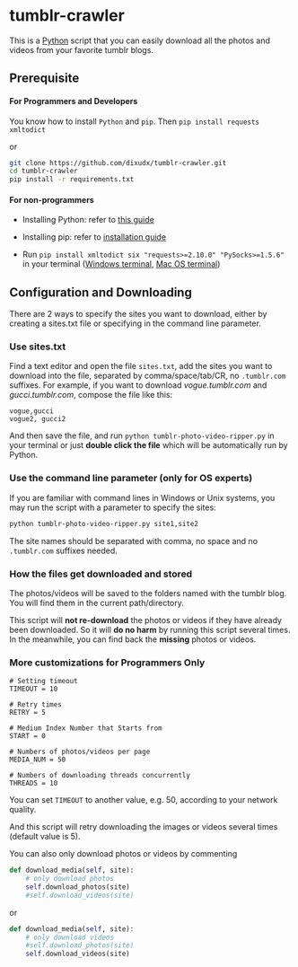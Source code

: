 tumblr-crawler
===============

This is a [Python](https://www.python.org) script that you can easily download
all the photos and videos from your favorite tumblr blogs.

## Prerequisite

#### For Programmers and Developers

You know how to install `Python` and `pip`. Then `pip install requests xmltodict`

or

```bash
git clone https://github.com/dixudx/tumblr-crawler.git
cd tumblr-crawler
pip install -r requirements.txt
```

#### For non-programmers

* Installing Python: refer to [this guide](http://docs.python-guide.org/en/latest/starting/installation/)

* Installing pip: refer to [installation guide](https://pip.readthedocs.org/en/stable/installing/#install-pip)

* Run `pip install xmltodict six "requests>=2.10.0" "PySocks>=1.5.6"` in your terminal ([Windows terminal](http://windows.microsoft.com/en-us/windows-vista/open-a-command-prompt-window),
[Mac OS terminal](http://www.howtogeek.com/210147/how-to-open-terminal-in-the-current-os-x-finder-location/))

## Configuration and Downloading

There are 2 ways to specify the sites you want to download, either by creating a sites.txt file or specifying in the command line parameter.

### Use sites.txt

Find a text editor and open the file `sites.txt`, add the sites you want to download into the file, separated by comma/space/tab/CR, no `.tumblr.com` suffixes. For example, if you want to download _vogue.tumblr.com_ and _gucci.tumblr.com_, compose the file like this:

```
vogue,gucci
vogue2, gucci2
```

And then save the file, and run `python tumblr-photo-video-ripper.py`
in your terminal or just **double click the file** which will be automatically run by Python.

### Use the command line parameter (only for OS experts)

If you are familiar with command lines in Windows or Unix systems, you may run the script with a parameter to specify the sites:

```bash
python tumblr-photo-video-ripper.py site1,site2
```

The site names should be separated with comma, no space and no `.tumblr.com` suffixes needed.

### How the files get downloaded and stored

The photos/videos will be saved to the folders named with the tumblr blog.
You will find them in the current path/directory.

This script will **not re-download** the photos or videos
if they have already been downloaded. So it will **do no harm** by running this
script several times. In the meanwhile, you can find back the **missing** photos
or videos.


### More customizations for Programmers Only

```
# Setting timeout
TIMEOUT = 10

# Retry times
RETRY = 5

# Medium Index Number that Starts from
START = 0

# Numbers of photos/videos per page
MEDIA_NUM = 50

# Numbers of downloading threads concurrently
THREADS = 10
```

You can set `TIMEOUT` to another value, e.g. 50, according to
your network quality.

And this script will retry downloading the images or videos several
times (default value is 5).

You can also only download photos or videos by commenting

```python
def download_media(self, site):
    # only download photos
    self.download_photos(site)
    #self.download_videos(site)
```

or

```python
def download_media(self, site):
    # only download videos
    #self.download_photos(site)
    self.download_videos(site)
```
